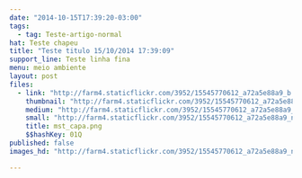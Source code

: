 ```yaml
---
date: "2014-10-15T17:39:20-03:00"
tags:
  - tag: Teste-artigo-normal
hat: Teste chapeu
title: "Teste titulo 15/10/2014 17:39:09"
support_line: Teste linha fina
menu: meio ambiente
layout: post
files:
  - link: "http://farm4.staticflickr.com/3952/15545770612_a72a5e88a9_b.jpg"
    thumbnail: "http://farm4.staticflickr.com/3952/15545770612_a72a5e88a9_t.jpg"
    medium: "http://farm4.staticflickr.com/3952/15545770612_a72a5e88a9_z.jpg"
    small: "http://farm4.staticflickr.com/3952/15545770612_a72a5e88a9_n.jpg"
    title: mst_capa.png
    $$hashKey: 01Q
published: false
images_hd: "http://farm4.staticflickr.com/3952/15545770612_a72a5e88a9_n.jpg"

---
```

